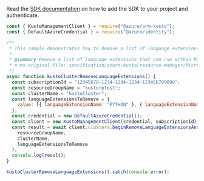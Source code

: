 Read the [SDK documentation](https://github.com/Azure/azure-sdk-for-js/blob/%40azure%2Farm-kusto_7.1.1/sdk/kusto/arm-kusto/README.md) on how to add the SDK to your project and authenticate.

```javascript
const { KustoManagementClient } = require("@azure/arm-kusto");
const { DefaultAzureCredential } = require("@azure/identity");

/**
 * This sample demonstrates how to Remove a list of language extensions that can run within KQL queries.
 *
 * @summary Remove a list of language extensions that can run within KQL queries.
 * x-ms-original-file: specification/azure-kusto/resource-manager/Microsoft.Kusto/stable/2022-02-01/examples/KustoClusterRemoveLanguageExtensions.json
 */
async function kustoClusterRemoveLanguageExtensions() {
  const subscriptionId = "12345678-1234-1234-1234-123456789098";
  const resourceGroupName = "kustorptest";
  const clusterName = "kustoCluster";
  const languageExtensionsToRemove = {
    value: [{ languageExtensionName: "PYTHON" }, { languageExtensionName: "R" }],
  };
  const credential = new DefaultAzureCredential();
  const client = new KustoManagementClient(credential, subscriptionId);
  const result = await client.clusters.beginRemoveLanguageExtensionsAndWait(
    resourceGroupName,
    clusterName,
    languageExtensionsToRemove
  );
  console.log(result);
}

kustoClusterRemoveLanguageExtensions().catch(console.error);
```
